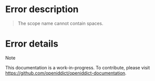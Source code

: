 # Error description

> The scope name cannot contain spaces.

# Error details

> [!NOTE]
> This documentation is a work-in-progress. To contribute, please visit https://github.com/openiddict/openiddict-documentation.

